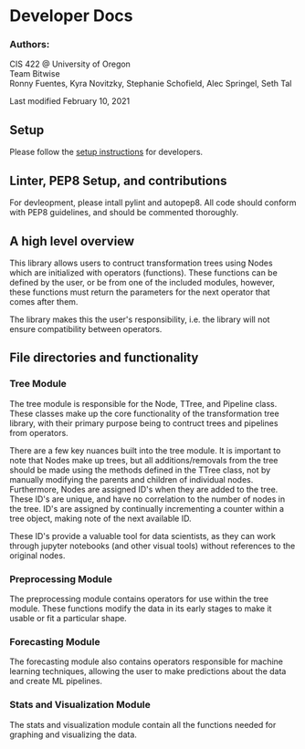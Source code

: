 # Developer Docs

### Authors:

CIS 422 @ University of Oregon  
Team Bitwise  
Ronny Fuentes, Kyra Novitzky, Stephanie Schofield, Alec Springel, Seth Tal

Last modified February 10, 2021

## Setup

Please follow the [setup instructions](https://github.com/Sephta/time-series-modeling/blob/main/docs/install.md) for developers.

## Linter, PEP8 Setup, and contributions

For devleopment, please intall pylint and autopep8. All code should conform with PEP8 guidelines, and should be commented thoroughly.

## A high level overview

This library allows users to contruct transformation trees using Nodes which are initialized with operators (functions). These functions can be defined by the user, or be from one of the included modules, however, these functions must return the parameters for the next operator that comes after them.

The library makes this the user's responsibility, i.e. the library will not ensure compatibility between operators.

## File directories and functionality

### Tree Module

The tree module is responsible for the Node, TTree, and Pipeline class. These classes make up the core functionality of the transformation tree library, with their primary purpose being to contruct trees and pipelines from operators.

There are a few key nuances built into the tree module. It is important to note that Nodes make up trees, but all additions/removals from the tree should be made using the methods defined in the TTree class, not by manually modifying the parents and children of individual nodes. Furthermore, Nodes are assigned ID's when they are added to the tree. These ID's are unique, and have no correlation to the number of nodes in the tree. ID's are assigned by continually incrementing a counter within a tree object, making note of the next available ID.

These ID's provide a valuable tool for data scientists, as they can work through jupyter notebooks (and other visual tools) without references to the original nodes.

### Preprocessing Module

The preprocessing module contains operators for use within the tree module. These functions modify the data in its early stages to make it usable or fit a particular shape.

### Forecasting Module

The forecasting module also contains operators responsible for
machine learning techniques, allowing the user to make predictions about the data and create ML pipelines.

### Stats and Visualization Module

The stats and visualization module contain all the functions needed for graphing and visualizing the data.
